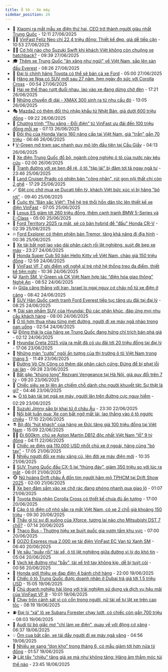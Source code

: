 ```yaml
---
title: Ô tô - Xe máy
sidebar_position: 24
---
```


<!-- dantri-o-to-xe-may:START -->
- 🤡 [Xiaomi ra mắt mẫu xe điện thứ hai, CEO trở thành người giàu nhất Trung Quốc](https://dantri.com.vn/o-to-xe-may/xiaomi-ra-mat-mau-xe-dien-thu-hai-ceo-tro-thanh-nguoi-giau-nhat-trung-quoc-20250627171649905.htm) - 12:11 27/06/2025
- 🧑‍💻 [VinFast Feliz Neo chỉ 22,4 triệu đồng: Thiết kế đẹp, giá dễ tiếp cận](https://dantri.com.vn/o-to-xe-may/vinfast-feliz-neo-chi-224-trieu-dong-thiet-ke-dep-gia-de-tiep-can-20250627171212715.htm) - 10:53 27/06/2025
- 🧑‍💻 [Cơ hội nào cho Suzuki Swift khi khách Việt không còn chuộng xe hatchback?](https://dantri.com.vn/o-to-xe-may/co-hoi-nao-cho-suzuki-swift-khi-khach-viet-khong-con-chuong-xe-hatchback-20250627131459095.htm) - 09:39 27/06/2025
- 🎓 [Thêm xe Trung Quốc &quot;ăn xăng như ngửi&quot; về Việt Nam, sắp lên sàn đấu Everest](https://dantri.com.vn/o-to-xe-may/them-xe-trung-quoc-an-xang-nhu-ngui-ve-viet-nam-sap-len-san-dau-everest-20250627135617332.htm) - 08:26 27/06/2025
- 🌊 [Đại lý chính hãng Toyota có thể sẽ bán cả xe Ford](https://dantri.com.vn/o-to-xe-may/dai-ly-chinh-hang-toyota-co-the-se-ban-ca-xe-ford-20250627094302262.htm) - 05:00 27/06/2025
- 🥷 [Hãng xe Nga có SUV mới sau 27 năm, hẹn ngày đọ sức với Corolla Cross](https://dantri.com.vn/o-to-xe-may/hang-xe-nga-co-suv-moi-sau-27-nam-hen-ngay-do-suc-voi-corolla-cross-20250627075228680.htm) - 00:54 27/06/2025
- 🤩 [Hai xe thể thao rượt đuổi nhau, lao vào xe đang dừng chờ đèn](https://dantri.com.vn/o-to-xe-may/hai-xe-the-thao-ruot-duoi-nhau-lao-vao-xe-dang-dung-cho-den-20250626145937890.htm) - 17:21 26/06/2025
- 🫶 [Những chuyến đi dài - XMAX 300 sinh ra từ nhu cầu đó](https://dantri.com.vn/o-to-xe-may/nhung-chuyen-di-dai-xmax-300-sinh-ra-tu-nhu-cau-do-20250626200453591.htm) - 13:05 26/06/2025
- 🎭 [Mazda2 có thêm đối thủ nhập khẩu từ Nhật Bản, giá dưới 600 triệu đồng](https://dantri.com.vn/o-to-xe-may/mazda2-co-them-doi-thu-nhap-khau-tu-nhat-ban-gia-duoi-600-trieu-dong-20250626143935880.htm) - 09:22 26/06/2025
- 🌁 [Chương trình “Thu xăng - Đổi điện” từ VinFast ưu đãi đến 100 triệu đồng mỗi xe](https://dantri.com.vn/o-to-xe-may/chuong-trinh-thu-xang-doi-dien-tu-vinfast-uu-dai-den-100-trieu-dong-moi-xe-20250626140516761.htm) - 07:13 26/06/2025
- 🦩 [Đối thủ của Honda Vario 160 nâng cấp tại Việt Nam, giá &quot;trần&quot; gần 70 triệu](https://dantri.com.vn/o-to-xe-may/doi-thu-cua-honda-vario-160-nang-cap-tai-viet-nam-gia-tran-gan-70-trieu-20250626111818894.htm) - 06:46 26/06/2025
- 🕴 [V-Green mở trạm sạc nhanh quy mô lớn đầu tiên tại Cầu Giấy](https://dantri.com.vn/o-to-xe-may/v-green-mo-tram-sac-nhanh-quy-mo-lon-dau-tien-tai-cau-giay-20250626110639908.htm) - 04:13 26/06/2025
- 🎡 [Xe điện Trung Quốc đổ bộ, ngành công nghiệp ô tô của nước này kêu cứu](https://dantri.com.vn/o-to-xe-may/xe-dien-trung-quoc-do-bo-nganh-cong-nghiep-o-to-cua-nuoc-nay-keu-cuu-20250625232918650.htm) - 02:00 26/06/2025
- 📝 [Tranh đường với xe ben để rẽ, ô tô &quot;tập lái&quot; bị đâm tơi tả ngay ngã tư](https://dantri.com.vn/o-to-xe-may/tranh-duong-voi-xe-ben-de-re-o-to-tap-lai-bi-dam-toi-ta-ngay-nga-tu-20250626003914485.htm) - 23:46 25/06/2025
- 🧐 [Land Cruiser Prado có phiên bản &quot;công nhân&quot;, rút gọn nội thất chỉ còn 2 ghế](https://dantri.com.vn/o-to-xe-may/land-cruiser-prado-co-phien-ban-cong-nhan-rut-gon-noi-that-chi-con-2-ghe-20250625194842698.htm) - 17:29 25/06/2025
- 🪄 [Đặt cọc chờ mua xe Ducati tiền tỷ, khách Việt bức xúc vì bị hãng &quot;bỏ rơi&quot;](https://dantri.com.vn/o-to-xe-may/dat-coc-cho-mua-xe-ducati-tien-ty-khach-viet-buc-xuc-vi-bi-hang-bo-roi-20250625145919887.htm) - 09:40 25/06/2025
- 🧰 [Cuộc thi “Bản sắc Việt”: Thế hệ trẻ thổi hồn dân tộc lên thiết kế xe điện VinFast](https://dantri.com.vn/o-to-xe-may/cuoc-thi-ban-sac-viet-the-he-tre-thoi-hon-dan-toc-len-thiet-ke-xe-dien-vinfast-20250625123301408.htm) - 07:05 25/06/2025
- 🚀 [Lexus ES giảm tới 260 triệu đồng, thêm cạnh tranh BMW 5-Series và E-Class](https://dantri.com.vn/o-to-xe-may/lexus-es-giam-toi-260-trieu-dong-them-canh-tranh-bmw-5-series-va-e-class-20250625100308617.htm) - 05:00 25/06/2025
- 💪 [Ford Territory 2025 ra mắt, sẽ có bản hybrid để &quot;đấu&quot; Honda CR-V](https://dantri.com.vn/o-to-xe-may/ford-territory-2025-ra-mat-se-co-ban-hybrid-de-dau-honda-cr-v-20250625093916554.htm) - 02:39 25/06/2025
- 🔥 [Ford Explorer có thêm phiên bản Tremor, tăng khả năng đi địa hình](https://dantri.com.vn/o-to-xe-may/ford-explorer-co-them-phien-ban-tremor-tang-kha-nang-di-dia-hinh-20250624214747641.htm) - 00:36 25/06/2025
- 🐲 [Xe tải bất ngờ lao vào dải phân cách rồi lật nghiêng, suýt đè bẹp xe máy](https://dantri.com.vn/o-to-xe-may/xe-tai-bat-ngo-lao-vao-dai-phan-cach-roi-lat-nghieng-suyt-de-bep-xe-may-20250625015531503.htm) - 23:27 24/06/2025
- 🌋 [Honda Super Cub 50 bản Hello Kitty về Việt Nam, chào giá 150 triệu đồng](https://dantri.com.vn/o-to-xe-may/honda-super-cub-50-ban-hello-kitty-ve-viet-nam-chao-gia-150-trieu-dong-20250624151104701.htm) - 12:59 24/06/2025
- 🤩 [VinFast VF 7 ghi điểm với nghệ sĩ trẻ nhờ hệ thống treo đa điểm, thiết kế tiện nghi](https://dantri.com.vn/o-to-xe-may/vinfast-vf-7-ghi-diem-voi-nghe-si-tre-nho-he-thong-treo-da-diem-thiet-ke-tien-nghi-20250624173117532.htm) - 10:36 24/06/2025
- 😺 [Xanh SM, V-Green và CK Việt Nam hợp tác “điện hóa giao thông” Nghệ An](https://dantri.com.vn/o-to-xe-may/xanh-sm-v-green-va-ck-viet-nam-hop-tac-dien-hoa-giao-thong-nghe-an-20250624154755666.htm) - 08:52 24/06/2025
- 👍 [Giữa căng thẳng với Iran, Israel lo ngại nguy cơ cháy nổ từ xe điện ở cảng](https://dantri.com.vn/o-to-xe-may/giua-cang-thang-voi-iran-israel-lo-ngai-nguy-co-chay-no-tu-xe-dien-o-cang-20250624145819550.htm) - 08:42 24/06/2025
- 🎃 [SUV Hàn Quốc cạnh tranh Ford Everest tiếp tục tăng ưu đãi tại đại lý](https://dantri.com.vn/o-to-xe-may/suv-han-quoc-canh-tranh-ford-everest-tiep-tuc-tang-uu-dai-tai-dai-ly-20250624135021226.htm) - 08:25 24/06/2025
- ⚗️ [Dải sản phẩm SUV của Hyundai: Đủ các phân khúc, đáp ứng mọi nhu cầu khách hàng](https://dantri.com.vn/o-to-xe-may/dai-san-pham-suv-cua-hyundai-du-cac-phan-khuc-dap-ung-moi-nhu-cau-khach-hang-20250624134734384.htm) - 08:00 24/06/2025
- 🦄 [Ô tô hơn thua nhau từng mét đường, người đi xe máy ngã nhào trong oan uổng](https://dantri.com.vn/o-to-xe-may/o-to-hon-thua-nhau-tung-met-duong-nguoi-di-xe-may-nga-nhao-trong-oan-uong-20250624085929913.htm) - 02:54 24/06/2025
- 😺 [Động thái lạ của hãng xe Trung Quốc đang hứng chỉ trích bán phá giá](https://dantri.com.vn/o-to-xe-may/dong-thai-la-cua-hang-xe-trung-quoc-dang-hung-chi-trich-ban-pha-gia-20250623164749584.htm) - 02:12 24/06/2025
- 💼 [Hyundai Creta 2025 vừa ra mắt đã có ưu đãi tới 20 triệu đồng tại đại lý](https://dantri.com.vn/o-to-xe-may/hyundai-creta-2025-vua-ra-mat-da-co-uu-dai-toi-20-trieu-dong-tai-dai-ly-20250623123219170.htm) - 17:06 23/06/2025
- 💃 [Những màn “cướp” ngôi ấn tượng của thị trường ô tô Việt Nam trong tháng 5](https://dantri.com.vn/o-to-xe-may/nhung-man-cuop-ngoi-an-tuong-cua-thi-truong-o-to-viet-nam-trong-thang-5-20250623115602460.htm) - 11:49 23/06/2025
- 🚀 [Đường Võ Chí Công có thêm dải phân cách cứng: Đừng để bị phạt lỗi sai làn](https://dantri.com.vn/o-to-xe-may/duong-vo-chi-cong-co-them-dai-phan-cach-cung-dung-de-bi-phat-loi-sai-lan-20250623115930112.htm) - 09:28 23/06/2025
- 🤩 [Bắt gặp “khủng long” Rezvani Vengeance tại Hà Nội, giá quy đổi trên 7 tỷ](https://dantri.com.vn/o-to-xe-may/bat-gap-khung-long-rezvani-vengeance-tai-ha-noi-gia-quy-doi-tren-7-ty-20250623133146584.htm) - 09:20 23/06/2025
- 💪 [Chiếc siêu xe bị lên án chiếm chỗ dành cho người khuyết tật: Sự thật là gì?](https://dantri.com.vn/o-to-xe-may/chiec-sieu-xe-bi-len-an-chiem-cho-danh-cho-nguoi-khuyet-tat-su-that-la-gi-20250623094644062.htm) - 04:46 23/06/2025
- 🏊 [Ô tô bán tải tạt ngã xe máy, người lăn trên đường cực nguy hiểm](https://dantri.com.vn/o-to-xe-may/o-to-ban-tai-tat-nga-xe-may-nguoi-lan-tren-duong-cuc-nguy-hiem-20250623015244142.htm) - 02:29 23/06/2025
- 💄 [Suzuki Jimny sắp bị khai tử ở châu Âu](https://dantri.com.vn/o-to-xe-may/suzuki-jimny-sap-bi-khai-tu-o-chau-au-20250622172644361.htm) - 23:30 22/06/2025
- 👺 [Nổi bật tuần qua: Xe con bất ngờ mất lái, lao thẳng vào ô tô ngược chiều](https://dantri.com.vn/o-to-xe-may/noi-bat-tuan-qua-xe-con-bat-ngo-mat-lai-lao-thang-vao-o-to-nguoc-chieu-20250623000332856.htm) - 17:10 22/06/2025
- ⚗️ [Bộ đôi “hút khách” của hãng xe Đức tăng giá 100 triệu đồng tại Việt Nam](https://dantri.com.vn/o-to-xe-may/bo-doi-hut-khach-cua-hang-xe-duc-tang-gia-100-trieu-dong-tai-viet-nam-20250622113905274.htm) - 15:09 22/06/2025
- 🧑‍🏫 [Đi 600km, chủ xe Aston Martin DB12 độc nhất Việt Nam “lỗ” 9 tỷ đồng](https://dantri.com.vn/o-to-xe-may/di-600km-chu-xe-aston-martin-db12-doc-nhat-viet-nam-lo-9-ty-dong-20250622110757527.htm) - 04:11 22/06/2025
- 🦒 [Chiếc xe điện giá 110.000 USD nhốt chủ xe ở ngoài, hãng cũng &quot;bó tay&quot;](https://dantri.com.vn/o-to-xe-may/chiec-xe-dien-gia-110000-usd-nhot-chu-xe-o-ngoai-hang-cung-bo-tay-20250621235856732.htm) - 17:05 21/06/2025
- 🐘 [Nhiều người đổi xe máy xăng cũ, lên đời xe máy điện mới](https://dantri.com.vn/o-to-xe-may/nhieu-nguoi-doi-xe-may-xang-cu-len-doi-xe-may-dien-moi-20250621163700250.htm) - 10:35 21/06/2025
- 🧠 [SUV Trung Quốc đấu CX-5 lại “thủng đáy”, giảm 350 triệu so với lúc ra mắt](https://dantri.com.vn/o-to-xe-may/suv-trung-quoc-dau-cx-5-lai-thung-day-giam-350-trieu-so-voi-luc-ra-mat-20250621011524199.htm) - 06:01 21/06/2025
- 🐵 [Nữ hoàng Drift châu Á đốn tim người hâm mộ TPHCM tại Drift Show 2025](https://dantri.com.vn/o-to-xe-may/nu-hoang-drift-chau-a-don-tim-nguoi-ham-mo-tphcm-tai-drift-show-2025-20250620225613324.htm) - 02:00 21/06/2025
- 🤭 [Xe ben đâm sầm vào xe chở rác đang phóng nhanh qua giao lộ](https://dantri.com.vn/o-to-xe-may/xe-ben-dam-sam-vao-xe-cho-rac-dang-phong-nhanh-qua-giao-lo-20250620213952231.htm) - 01:07 21/06/2025
- 🤠 [Toyota thừa nhận Corolla Cross có thiết kế chưa đủ ấn tượng](https://dantri.com.vn/o-to-xe-may/toyota-thua-nhan-corolla-cross-co-thiet-ke-chua-du-an-tuong-20250620150820013.htm) - 17:00 20/06/2025
- 🫶 [Cặp ô tô điện cỡ nhỏ sắp ra mắt Việt Nam, có xe 2 chỗ giá khoảng 150 triệu](https://dantri.com.vn/o-to-xe-may/cap-o-to-dien-co-nho-sap-ra-mat-viet-nam-co-xe-2-cho-gia-khoang-150-trieu-20250620120651903.htm) - 09:30 20/06/2025
- 🚀 [Thấy gì từ sự đi xuống của Xforce, tương lai nào cho Mitsubishi DST 7 chỗ?](https://dantri.com.vn/o-to-xe-may/thay-gi-tu-su-di-xuong-cua-xforce-tuong-lai-nao-cho-mitsubishi-dst-7-cho-20250619013507581.htm) - 07:14 20/06/2025
- 🎊 [Thaco Bus - Thương hiệu xe buýt quốc gia vươn tầm khu vực](https://dantri.com.vn/o-to-xe-may/thaco-bus-thuong-hieu-xe-buyt-quoc-gia-vuon-tam-khu-vuc-20250620130939105.htm) - 07:00 20/06/2025
- 🦄 [GOZO Express mua 2.000 xe tải điện VinFast EC Van từ Xanh SM](https://dantri.com.vn/o-to-xe-may/gozo-express-mua-2000-xe-tai-dien-vinfast-ec-van-tu-xanh-sm-20250620121735486.htm) - 06:40 20/06/2025
- 🥷 [Ve sầu &quot;quấy rối&quot; tài xế, ô tô lật nghiêng giữa đường vì lý do khó tin](https://dantri.com.vn/o-to-xe-may/ve-sau-quay-roi-tai-xe-o-to-lat-nghieng-giua-duong-vi-ly-do-kho-tin-20250620111938310.htm) - 05:04 20/06/2025
- 🦏 [Vạch kẻ đường như &quot;bẫy&quot;, tài xế trở tay không kịp, dễ bị tuýt còi](https://dantri.com.vn/o-to-xe-may/vach-ke-duong-nhu-bay-tai-xe-tro-tay-khong-kip-de-bi-tuyt-coi-20250620015801158.htm) - 00:56 20/06/2025
- 🤗 [Honda giới thiệu xe đạp điện 4 bánh chở hàng](https://dantri.com.vn/o-to-xe-may/honda-gioi-thieu-xe-dap-dien-4-banh-cho-hang-20250619164055258.htm) - 22:00 19/06/2025
- 🐲 [Chiếc ô tô Trung Quốc được doanh nhân ở Dubai trả giá tới 1,5 triệu USD](https://dantri.com.vn/o-to-xe-may/chiec-o-to-trung-quoc-duoc-doanh-nhan-o-dubai-tra-gia-toi-15-trieu-usd-20250619174013026.htm) - 15:05 19/06/2025
- 🤭 [Chủ doanh nghiệp hài lòng với trải nghiệm sử dụng và dịch vụ hậu mãi của VinFast VF 9](https://dantri.com.vn/o-to-xe-may/chu-doanh-nghiep-hai-long-voi-trai-nghiem-su-dung-va-dich-vu-hau-mai-cua-vinfast-vf-9-20250619170027897.htm) - 10:01 19/06/2025
- 🐻 [Chạy trốn cảnh sát vì có cồn trong người, nữ tài xế tự lật xe trên cao tốc](https://dantri.com.vn/o-to-xe-may/chay-tron-canh-sat-vi-co-con-trong-nguoi-nu-tai-xe-tu-lat-xe-tren-cao-toc-20250619151316098.htm) - 08:19 19/06/2025
- ⛽️ [Đại lý “xả” lô xe Subaru Forester chạy lướt, có chiếc còn gần 700 triệu](https://dantri.com.vn/o-to-xe-may/dai-ly-xa-lo-xe-subaru-forester-chay-luot-co-chiec-con-gan-700-trieu-20250617100958395.htm) - 08:03 19/06/2025
- 🫣 [Audi từ bỏ giấc mơ &quot;chỉ làm xe điện&quot;, quay về với động cơ xăng](https://dantri.com.vn/o-to-xe-may/audi-tu-bo-giac-mo-chi-lam-xe-dien-quay-ve-voi-dong-co-xang-20250619130622932.htm) - 06:37 19/06/2025
- 💡 [Ôm cua bất cẩn, xe tải đẩy người đi xe máy ngã văng](https://dantri.com.vn/o-to-xe-may/om-cua-bat-can-xe-tai-day-nguoi-di-xe-may-nga-vang-20250619101918906.htm) - 04:56 19/06/2025
- 💪 [Nhiều xe sang “dọn kho” trong tháng 6, có mẫu giảm tới hơn nửa tỷ đồng](https://dantri.com.vn/o-to-xe-may/nhieu-xe-sang-don-kho-trong-thang-6-co-mau-giam-toi-hon-nua-ty-dong-20250618130942191.htm) - 01:57 19/06/2025
- 🎬 [Lật tẩy &quot;chiêu&quot; tăng giá xe mà như không tăng: Hãng âm thầm móc túi thế nào](https://dantri.com.vn/o-to-xe-may/lat-tay-chieu-tang-gia-xe-ma-nhu-khong-tang-hang-am-tham-moc-tui-the-nao-20250618182744570.htm) - 23:45 18/06/2025<!-- dantri-o-to-xe-may:END -->
